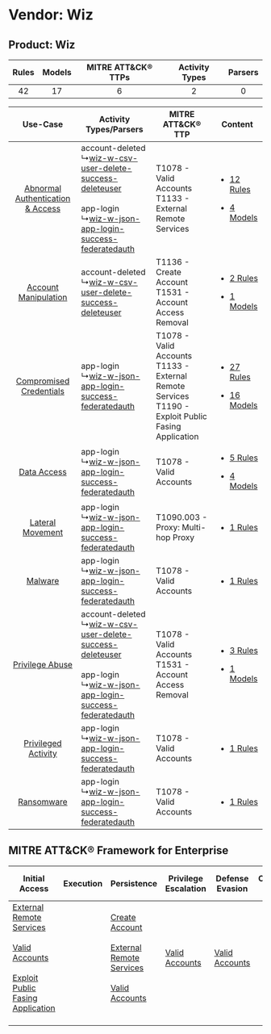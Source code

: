 Vendor: Wiz
===========
Product: Wiz
------------
| Rules | Models | MITRE ATT&CK® TTPs | Activity Types | Parsers |
|:-----:|:------:|:------------------:|:--------------:|:-------:|
|  42   |   17   |         6          |       2        |    0    |

|    Use-Case    | Activity Types/Parsers    | MITRE ATT&CK® TTP    | Content    |
|:----:| ---- | ---- | ---- |
| [Abnormal Authentication & Access](../../../UseCases/uc_abnormal_authentication_&_access.md) |  account-deleted<br> ↳[wiz-w-csv-user-delete-success-deleteuser](Ps/pC_wizwcsvuserdeletesuccessdeleteuser.md)<br><br> app-login<br> ↳[wiz-w-json-app-login-success-federatedauth](Ps/pC_wizwjsonapploginsuccessfederatedauth.md)<br> | T1078 - Valid Accounts<br>T1133 - External Remote Services<br>    | [<ul><li>12 Rules</li></ul><ul><li>4 Models</li></ul>](RM/r_m_wiz_wiz_Abnormal_Authentication_&_Access.md) |
|    [Account Manipulation](../../../UseCases/uc_account_manipulation.md)    |  account-deleted<br> ↳[wiz-w-csv-user-delete-success-deleteuser](Ps/pC_wizwcsvuserdeletesuccessdeleteuser.md)<br>    | T1136 - Create Account<br>T1531 - Account Access Removal<br>    | [<ul><li>2 Rules</li></ul><ul><li>1 Models</li></ul>](RM/r_m_wiz_wiz_Account_Manipulation.md)    |
|          [Compromised Credentials](../../../UseCases/uc_compromised_credentials.md)          |  app-login<br> ↳[wiz-w-json-app-login-success-federatedauth](Ps/pC_wizwjsonapploginsuccessfederatedauth.md)<br>    | T1078 - Valid Accounts<br>T1133 - External Remote Services<br>T1190 - Exploit Public Fasing Application<br> | [<ul><li>27 Rules</li></ul><ul><li>16 Models</li></ul>](RM/r_m_wiz_wiz_Compromised_Credentials.md)         |
|    [Data Access](../../../UseCases/uc_data_access.md)    |  app-login<br> ↳[wiz-w-json-app-login-success-federatedauth](Ps/pC_wizwjsonapploginsuccessfederatedauth.md)<br>    | T1078 - Valid Accounts<br>    | [<ul><li>5 Rules</li></ul><ul><li>4 Models</li></ul>](RM/r_m_wiz_wiz_Data_Access.md)    |
|    [Lateral Movement](../../../UseCases/uc_lateral_movement.md)    |  app-login<br> ↳[wiz-w-json-app-login-success-federatedauth](Ps/pC_wizwjsonapploginsuccessfederatedauth.md)<br>    | T1090.003 - Proxy: Multi-hop Proxy<br>    | [<ul><li>1 Rules</li></ul>](RM/r_m_wiz_wiz_Lateral_Movement.md)    |
|    [Malware](../../../UseCases/uc_malware.md)    |  app-login<br> ↳[wiz-w-json-app-login-success-federatedauth](Ps/pC_wizwjsonapploginsuccessfederatedauth.md)<br>    | T1078 - Valid Accounts<br>    | [<ul><li>1 Rules</li></ul>](RM/r_m_wiz_wiz_Malware.md)    |
|    [Privilege Abuse](../../../UseCases/uc_privilege_abuse.md)    |  account-deleted<br> ↳[wiz-w-csv-user-delete-success-deleteuser](Ps/pC_wizwcsvuserdeletesuccessdeleteuser.md)<br><br> app-login<br> ↳[wiz-w-json-app-login-success-federatedauth](Ps/pC_wizwjsonapploginsuccessfederatedauth.md)<br> | T1078 - Valid Accounts<br>T1531 - Account Access Removal<br>    | [<ul><li>3 Rules</li></ul><ul><li>1 Models</li></ul>](RM/r_m_wiz_wiz_Privilege_Abuse.md)    |
|    [Privileged Activity](../../../UseCases/uc_privileged_activity.md)    |  app-login<br> ↳[wiz-w-json-app-login-success-federatedauth](Ps/pC_wizwjsonapploginsuccessfederatedauth.md)<br>    | T1078 - Valid Accounts<br>    | [<ul><li>1 Rules</li></ul>](RM/r_m_wiz_wiz_Privileged_Activity.md)    |
|    [Ransomware](../../../UseCases/uc_ransomware.md)    |  app-login<br> ↳[wiz-w-json-app-login-success-federatedauth](Ps/pC_wizwjsonapploginsuccessfederatedauth.md)<br>    | T1078 - Valid Accounts<br>    | [<ul><li>1 Rules</li></ul>](RM/r_m_wiz_wiz_Ransomware.md)    |

MITRE ATT&CK® Framework for Enterprise
--------------------------------------
| Initial Access                                                                                                                                                                                                                         | Execution | Persistence                                                                                                                                                                                                         | Privilege Escalation                                                | Defense Evasion                                                     | Credential Access | Discovery | Lateral Movement | Collection | Command and Control                                                                                                                       | Exfiltration | Impact                                                                      |
| -------------------------------------------------------------------------------------------------------------------------------------------------------------------------------------------------------------------------------------- | --------- | ------------------------------------------------------------------------------------------------------------------------------------------------------------------------------------------------------------------- | ------------------------------------------------------------------- | ------------------------------------------------------------------- | ----------------- | --------- | ---------------- | ---------- | ----------------------------------------------------------------------------------------------------------------------------------------- | ------------ | --------------------------------------------------------------------------- |
| [External Remote Services](https://attack.mitre.org/techniques/T1133)<br><br>[Valid Accounts](https://attack.mitre.org/techniques/T1078)<br><br>[Exploit Public Fasing Application](https://attack.mitre.org/techniques/T1190)<br><br> |           | [Create Account](https://attack.mitre.org/techniques/T1136)<br><br>[External Remote Services](https://attack.mitre.org/techniques/T1133)<br><br>[Valid Accounts](https://attack.mitre.org/techniques/T1078)<br><br> | [Valid Accounts](https://attack.mitre.org/techniques/T1078)<br><br> | [Valid Accounts](https://attack.mitre.org/techniques/T1078)<br><br> |                   |           |                  |            | [Proxy: Multi-hop Proxy](https://attack.mitre.org/techniques/T1090/003)<br><br>[Proxy](https://attack.mitre.org/techniques/T1090)<br><br> |              | [Account Access Removal](https://attack.mitre.org/techniques/T1531)<br><br> |